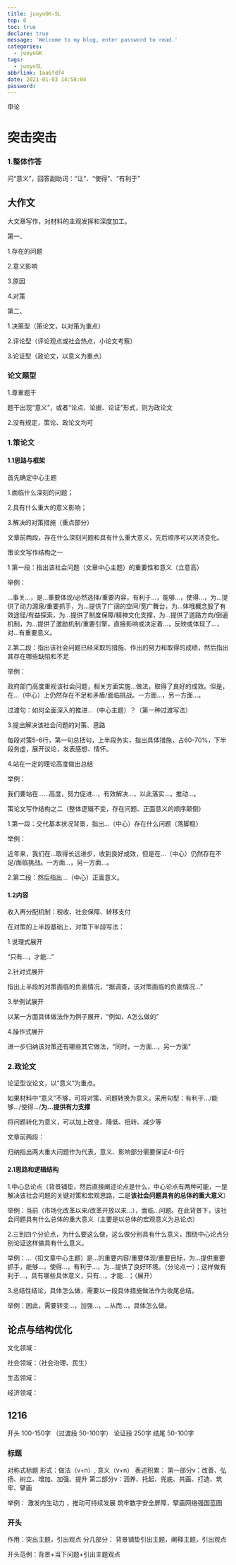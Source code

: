 ```yaml
---
title: juoyoGK-SL
top: 0
toc: true
declare: true
message: 'Welcome to my blog, enter password to read.'
categories:
  - juoyoGK
tags:
  - juoyoSL
abbrlink: 1aa6fdf4
date: 2021-01-03 14:58:04
password:
---
```


申论

<!--more-->

# 突击突击

### 1.整体作答

问“意义”，回答副助词：“让”、“使得”、“有利于”





## 大作文

大文章写作，对材料的主观发挥和深度加工。

第一、

1.存在的问题

2.意义影响

3.原因

4.对策

第二、

1.决策型（策论文，以对策为重点）

2.评论型（评论观点或社会热点，小论文考察）

3.论证型（政论文，以意义为重点）



### 论文题型

1.尊重题干

题干出现“意义”，或者“论点、论据、论证”形式，则为政论文

2.没有规定，策论、政论文均可



### 1.策论文

#### 1.1思路与框架

首先确定中心主题

1.面临什么深刻的问题；

2.具有什么重大的意义影响；

3.解决的对策措施（重点部分）



文章前两段，存在什么深刻问题和具有什么重大意义，先后顺序可以灵活变化。



策论文写作结构之一

1.第一段：指出该社会问题（文章中心主题）的重要性和意义（立意高）

举例：

...事关...，是...重要体现/必然选择/重要内容，有利于...，能够...，使得...，为...提供了动力源泉/重要抓手，为...提供了广阔的空间/宽广舞台，为...体哦概念股了有效途径/有益探索，为...提供了制度保障/精神文化支撑，为...提供了道路方向/倒逼机制，为...提供了激励机制/重要引擎，直接影响或决定着...，反映或体现了...，对...有重要意义。

2.第二段：指出该社会问题已经采取的措施、作出的努力和取得的成绩，然后指出其存在哪些缺陷和不足

举例：

政府部门高度重视该社会问题，相关方面实施...做法，取得了良好的成效。但是，在...（中心）上仍然存在不足和矛盾/面临挑战。一方面...，另一方面...。



过渡句：如何全面深入的推进...（中心主题）？（第一种过渡写法）

3.提出解决该社会问题的对策、思路

每段对策5-6行，第一句总括句，上半段务实，指出具体措施，占60-70%，下半段务虚，展开议论，发表感想、情怀。



4.站在一定的理论高度做出总结

举例：

我们要站在......高度，努力促进...，有效解决...，以此落实...，推动...。



策论文写作结构之二（整体逻辑不变，存在问题、正面意义的顺序颠倒）

1.第一段：交代基本状况背景，指出...（中心）存在什么问题（落脚稳）

举例：

近年来，我们在...取得长远进步，收到良好成效，但是在...（中心）仍然存在不足/面临挑战。一方面...，另一方面...。

2.第二段：然后指出...（中心）正面意义。



#### 1.2内容

收入再分配机制：税收、社会保障、转移支付

在对策的上半段基础上，对策下半段写法：

1.说理式展开

“只有...，才能...”

2.针对式展开

指出上半段的对策面临的负面情况，“据调查，该对策面临的负面情况...”

3.举例试展开

以某一方面具体做法作为例子展开，“例如，A怎么做的”

4.操作式展开

进一步归纳该对策还有哪些其它做法，“同时，一方面...，另一方面”

### 2.政论文

论证型议论文，以“意义”为重点。

如果材料中“意义”不够，可将对策、问题转换为意义。采用句型：有利于.../能够.../使得.../**为...提供有力支撑**

将问题转化为意义，可以加上改变、降低、扭转、减少等

文章前两段：

归纳指出两大重大问题作为代表，意义、影响部分需要保证4-6行

#### 2.1思路和逻辑结构

1.中心总论点（背景铺垫，然后直接阐述论点是什么，中心论点有两种可能，一是解决该社会问题的关键对策和宏观思路，二是**该社会问题具有的总体的重大意义**）

举例：当前（市场化改革以来/改革开放以来...），面临...问题。在此背景下，该社会问题具有什么总体的重大意义（主要是以总体的宏观意义为总论点）



2.三到四个分论点，为什么要这么做，这么做分别具有什么意义，围绕中心论点分别论证这样做具有什么意义。

举例：...（扣文章中心主题）是...的重要内容/重要体现/重要目标，为...提供重要抓手，能够...，使得...，有利于...，为...提供了良好环境。（分论点一）；这样做有利于...，具有哪些具体意义，只有...，才能...；（展开）



3.总结性结论，具体怎么做，需要以一段具体措施做法作为收尾总结。

举例：因此，需要转变...，加强...，...从而...，具体怎么做。



## 论点与结构优化



文化领域：



社会领域：（社会治理、民生）



生态领域：



经济领域：


## 1216
开头 100-150字
（过渡段 50-100字）
论证段 250字
结尾 50-100字

### 标题
对称式标题
形式：做法（v+n）, 意义（v+n）
表述积累：
第一部分v：改善、弘扬、树立、增加、加强、提升
第二部分v：涵养、托起、兜底、共画、打造、筑牢、擘画

举例：
激发内生动力 ，推动可持续发展
筑牢数字安全屏障，擘画网络强国蓝图


### 开头
作用：突出主题，引出观点
分几部分：
背景铺垫引出主题，阐释主题，引出观点

开头范例：背景+当下问题+引出主题观点
